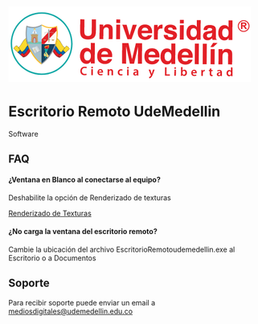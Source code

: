 
[![logo](./Images/logo.png)](https://mediosdigitales.udemedellin.edu.co)


# Escritorio Remoto UdeMedellin

Software 

## FAQ

#### ¿Ventana en Blanco al conectarse al equipo?

Deshabilite la opción de Renderizado de texturas

[Renderizado de Texturas](./Images/Renderizado_Texturas.png)

#### ¿No carga la ventana del escritorio remoto?

Cambie la ubicación del archivo EscritorioRemotoudemedellin.exe al Escritorio o a Documentos

## Soporte

Para recibir soporte puede enviar un email a mediosdigitales@udemedellin.edu.co

